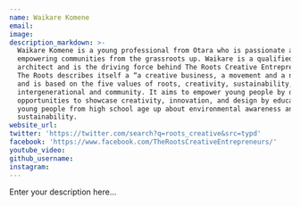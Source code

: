 ```yaml
---
name: Waikare Komene
email:
image:
description_markdown: >-
  Waikare Komene is a young professional from Otara who is passionate about
  empowering communities from the grassroots up. Waikare is a qualified
  architect and is the driving force behind The Roots Creative Entrepreneurs.
  The Roots describes itself a “a creative business, a movement and a network,”
  and is based on the five values of roots, creativity, sustainability,
  intergenerational and community. It aims to empower young people by developing
  opportunities to showcase creativity, innovation, and design by educating
  young people from high school age up about environmental awareness and
  sustainability.
website_url:
twitter: 'https://twitter.com/search?q=roots_creative&src=typd'
facebook: 'https://www.facebook.com/TheRootsCreativeEntrepreneurs/'
youtube_video:
github_username:
instagram:
---
```


Enter your description here...
